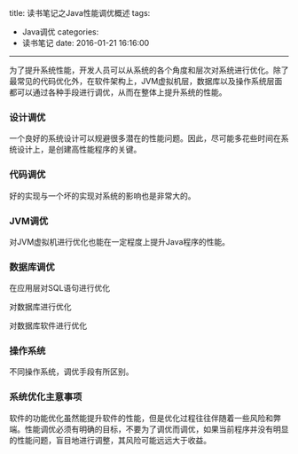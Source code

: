 title: 读书笔记之Java性能调优概述
tags:
  - Java调优
categories:
  - 读书笔记
date: 2016-01-21 16:16:00
---
为了提升系统性能，开发人员可以从系统的各个角度和层次对系统进行优化。除了最常见的代码优化外，在软件架构上，JVM虚拟机层，数据库以及操作系统层面都可以通过各种手段进行调优，从而在整体上提升系统的性能。

<!-- more -->

###  设计调优

   一个良好的系统设计可以规避很多潜在的性能问题。因此，尽可能多花些时间在系统设计上，是创建高性能程序的关键。


###  代码调优

   好的实现与一个坏的实现对系统的影响也是非常大的。

###   JVM调优

  对JVM虚拟机进行优化也能在一定程度上提升Java程序的性能。

###   数据库调优

  在应用层对SQL语句进行优化

  对数据库进行优化

  对数据库软件进行优化

###  操作系统

   不同操作系统，调优手段有所区别。

###   系统优化主意事项

   软件的功能优化虽然能提升软件的性能，但是优化过程往往伴随着一些风险和弊端。性能调优必须有明确的目标，不要为了调优而调优，如果当前程序并没有明显的性能问题，盲目地进行调整，其风险可能远远大于收益。
